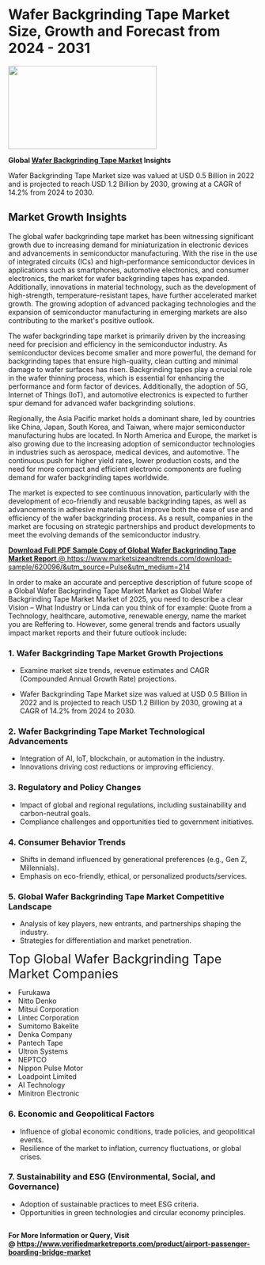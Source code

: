<H1>Wafer Backgrinding Tape Market Size, Growth and Forecast from 2024 - 2031</H1><img class="aligncenter size-medium wp-image-584254" src="https://thirdeyenews.in/wp-content/uploads/2024/09/Global-Market-Research-300x168.jpeg" alt="" width="300" height="168" /><p><strong>Global&nbsp;<a href="https://www.marketsizeandtrends.com/download-sample/620096/&amp;utm_source=Pulse&amp;utm_medium=214">Wafer Backgrinding Tape Market</a> Insights</strong></p><p>Wafer Backgrinding Tape Market size was valued at USD 0.5 Billion in 2022 and is projected to reach USD 1.2 Billion by 2030, growing at a CAGR of 14.2% from 2024 to 2030.</p><p><h2>Market Growth Insights</h2> <p>The global wafer backgrinding tape market has been witnessing significant growth due to increasing demand for miniaturization in electronic devices and advancements in semiconductor manufacturing. With the rise in the use of integrated circuits (ICs) and high-performance semiconductor devices in applications such as smartphones, automotive electronics, and consumer electronics, the market for wafer backgrinding tapes has expanded. Additionally, innovations in material technology, such as the development of high-strength, temperature-resistant tapes, have further accelerated market growth. The growing adoption of advanced packaging technologies and the expansion of semiconductor manufacturing in emerging markets are also contributing to the market's positive outlook.</p> <p><a href="#"></a></p> <p>The wafer backgrinding tape market is primarily driven by the increasing need for precision and efficiency in the semiconductor industry. As semiconductor devices become smaller and more powerful, the demand for backgrinding tapes that ensure high-quality, clean cutting and minimal damage to wafer surfaces has risen. Backgrinding tapes play a crucial role in the wafer thinning process, which is essential for enhancing the performance and form factor of devices. Additionally, the adoption of 5G, Internet of Things (IoT), and automotive electronics is expected to further spur demand for advanced wafer backgrinding solutions.</p> <p>Regionally, the Asia Pacific market holds a dominant share, led by countries like China, Japan, South Korea, and Taiwan, where major semiconductor manufacturing hubs are located. In North America and Europe, the market is also growing due to the increasing adoption of semiconductor technologies in industries such as aerospace, medical devices, and automotive. The continuous push for higher yield rates, lower production costs, and the need for more compact and efficient electronic components are fueling demand for wafer backgrinding tapes worldwide.</p> <p>The market is expected to see continuous innovation, particularly with the development of eco-friendly and reusable backgrinding tapes, as well as advancements in adhesive materials that improve both the ease of use and efficiency of the wafer backgrinding process. As a result, companies in the market are focusing on strategic partnerships and product developments to meet the evolving demands of the semiconductor industry.</p> <p><a href="#"></p><p><span class=""><strong>Download Full PDF Sample Copy of Global Wafer Backgrinding Tape Market Report</strong> @ <a href="https://www.marketsizeandtrends.com/download-sample/620096/&amp;utm_source=Pulse&amp;utm_medium=214" target="_blank">https://www.marketsizeandtrends.com/download-sample/620096/&amp;utm_source=Pulse&amp;utm_medium=214</a></span></p><p>In order to make an accurate and perceptive description of future scope of a Global&nbsp;Wafer Backgrinding Tape Market Market as Global&nbsp;Wafer Backgrinding Tape Market Market of 2025, you need to describe a clear Vision &ndash; What Industry or Linda can you think of for example: Quote from a Technology, healthcare, automotive, renewable energy, name the market you are Reffering to. However, some general trends and factors usually impact market reports and their future outlook include:</p><h3>1.&nbsp;<strong>Wafer Backgrinding Tape Market Growth Projections</strong></h3><ul><li>Examine market size trends, revenue estimates and CAGR (Compounded Annual Growth Rate) projections.</li><li><p>Wafer Backgrinding Tape Market size was valued at USD 0.5 Billion in 2022 and is projected to reach USD 1.2 Billion by 2030, growing at a CAGR of 14.2% from 2024 to 2030.</p></li></ul><h3>2.&nbsp;<strong>Wafer Backgrinding Tape Market Technological Advancements</strong></h3><ul><li>Integration of AI, IoT, blockchain, or automation in the industry.</li><li>Innovations driving cost reductions or improving efficiency.</li></ul><h3>3.&nbsp;<strong>Regulatory and Policy Changes</strong></h3><ul><li>Impact of global and regional regulations, including sustainability and carbon-neutral goals.</li><li>Compliance challenges and opportunities tied to government initiatives.</li></ul><h3>4.&nbsp;<strong>Consumer Behavior Trends</strong></h3><ul><li>Shifts in demand influenced by generational preferences (e.g., Gen Z, Millennials).</li><li>Emphasis on eco-friendly, ethical, or personalized products/services.</li></ul><h3>5.&nbsp;<strong>Global Wafer Backgrinding Tape Market Competitive Landscape</strong></h3><ul><li>Analysis of key players, new entrants, and partnerships shaping the industry.</li><li>Strategies for differentiation and market penetration.</li></ul><p data-pm-slice="1 1 []"><span style="color: inherit; font-family: inherit; font-size: 25px;">Top Global Wafer Backgrinding Tape Market Companies</span></p><div class="" data-test-id=""><p><li>Furukawa</li><li> Nitto Denko</li><li> Mitsui Corporation</li><li> Lintec Corporation</li><li> Sumitomo Bakelite</li><li> Denka Company</li><li> Pantech Tape</li><li> Ultron Systems</li><li> NEPTCO</li><li> Nippon Pulse Motor</li><li> Loadpoint Limited</li><li> AI Technology</li><li> Minitron Electronic</li></p></div><h3>6.&nbsp;<strong>Economic and Geopolitical Factors</strong></h3><ul><li>Influence of global economic conditions, trade policies, and geopolitical events.</li><li>Resilience of the market to inflation, currency fluctuations, or global crises.</li></ul><h3>7.&nbsp;<strong>Sustainability and ESG (Environmental, Social, and Governance)</strong></h3><ul><li>Adoption of sustainable practices to meet ESG criteria.</li><li>Opportunities in green technologies and circular economy principles.</li></ul><h2><strong style="font-size: 14px;">For More Information or Query, Visit @&nbsp;</strong><a style="background-color: #ffffff; font-size: 14px;" href="https://www.marketsizeandtrends.com/report/wafer-backgrinding-tape-market/" target="_blank">https://www.verifiedmarketreports.com/product/airport-passenger-boarding-bridge-market</a></h2>
